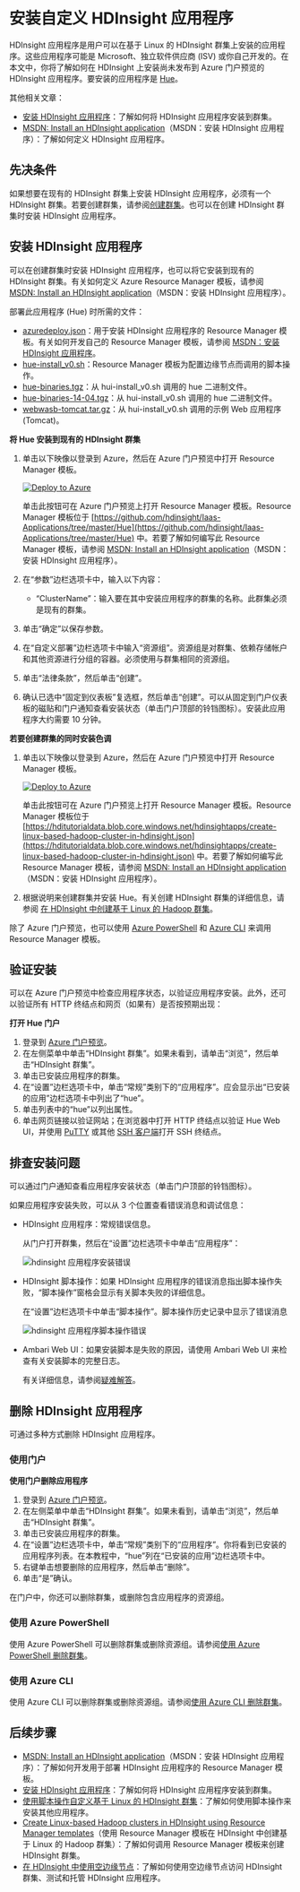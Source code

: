 <!-- not suitable for Mooncake -->

<properties
   	pageTitle="在 HDInsight 上安装 Hadoop 应用程序 | Azure"
   	description="了解如何在 HDInsight 上安装 HDInsight 应用程序。"
   	services="hdinsight"
   	documentationCenter=""
   	authors="mumian"
   	manager="jhubbard"
   	editor="cgronlun"
	tags="azure-portal"/>

<tags
   	ms.service="hdinsight"
   	ms.devlang="na"
   	ms.topic="hero-article"
   	ms.tgt_pltfrm="na"
   	ms.workload="big-data"
   	ms.date="09/14/2016"
   	wacn.date="02/06/2017"
   	ms.author="jgao"/>  


# 安装自定义 HDInsight 应用程序

HDInsight 应用程序是用户可以在基于 Linux 的 HDInsight 群集上安装的应用程序。这些应用程序可能是 Microsoft、独立软件供应商 (ISV) 或你自己开发的。在本文中，你将了解如何在 HDInsight 上安装尚未发布到 Azure 门户预览的 HDInsight 应用程序。要安装的应用程序是 [Hue](http://gethue.com/)。

其他相关文章：

- [安装 HDInsight 应用程序](/documentation/articles/hdinsight-apps-install-applications/)：了解如何将 HDInsight 应用程序安装到群集。
- [MSDN: Install an HDInsight application](https://msdn.microsoft.com/zh-cn/library/mt706515.aspx)（MSDN：安装 HDInsight 应用程序）：了解如何定义 HDInsight 应用程序。

 
## 先决条件

如果想要在现有的 HDInsight 群集上安装 HDInsight 应用程序，必须有一个 HDInsight 群集。若要创建群集，请参阅[创建群集](/documentation/articles/hdinsight-hadoop-linux-tutorial-get-started/#create-cluster)。也可以在创建 HDInsight 群集时安装 HDInsight 应用程序。


## 安装 HDInsight 应用程序

可以在创建群集时安装 HDInsight 应用程序，也可以将它安装到现有的 HDInsight 群集。有关如何定义 Azure Resource Manager 模板，请参阅 [MSDN: Install an HDInsight application](https://msdn.microsoft.com/zh-cn/library/mt706515.aspx)（MSDN：安装 HDInsight 应用程序）。

部署此应用程序 (Hue) 时所需的文件：

- [azuredeploy.json](https://github.com/hdinsight/Iaas-Applications/blob/master/Hue/azuredeploy.json)：用于安装 HDInsight 应用程序的 Resource Manager 模板。有关如何开发自己的 Resource Manager 模板，请参阅 [MSDN：安装 HDInsight 应用程序](https://msdn.microsoft.com/zh-cn/library/mt706515.aspx)。
- [hue-install_v0.sh](https://github.com/hdinsight/Iaas-Applications/blob/master/Hue/scripts/Hue-install_v0.sh)：Resource Manager 模板为配置边缘节点而调用的脚本操作。
- [hue-binaries.tgz](https://hdiconfigactions.blob.core.windows.net/linuxhueconfigactionv01/hue-binaries-14-04.tgz)：从 hui-install\_v0.sh 调用的 hue 二进制文件。
- [hue-binaries-14-04.tgz](https://hdiconfigactions.blob.core.windows.net/linuxhueconfigactionv01/hue-binaries-14-04.tgz)：从 hui-install\_v0.sh 调用的 hue 二进制文件。
- [webwasb-tomcat.tar.gz](https://hdiconfigactions.blob.core.windows.net/linuxhueconfigactionv01/webwasb-tomcat.tar.gz)：从 hui-install\_v0.sh 调用的示例 Web 应用程序 (Tomcat)。

**将 Hue 安装到现有的 HDInsight 群集**

1. 单击以下映像以登录到 Azure，然后在 Azure 门户预览中打开 Resource Manager 模板。

    <a href="https://portal.azure.cn/#create/Microsoft.Template/uri/https%3A%2F%2Fraw.githubusercontent.com%2Fhdinsight%2FIaas-Applications%2Fmaster%2FHue%2Fazuredeploy.json" target="_blank"><img src="./media/hdinsight-apps-use-edge-node/deploy-to-azure.png" alt="Deploy to Azure"></a>

    单击此按钮可在 Azure 门户预览上打开 Resource Manager 模板。Resource Manager 模板位于 [https://github.com/hdinsight/Iaas-Applications/tree/master/Hue](https://github.com/hdinsight/Iaas-Applications/tree/master/Hue) 中。若要了解如何编写此 Resource Manager 模板，请参阅 [MSDN: Install an HDInsight application](https://msdn.microsoft.com/zh-cn/library/mt706515.aspx)（MSDN：安装 HDInsight 应用程序）。
    
2. 在“参数”边栏选项卡中，输入以下内容：

    - “ClusterName”：输入要在其中安装应用程序的群集的名称。此群集必须是现有的群集。
    
3. 单击“确定”以保存参数。
4. 在“自定义部署”边栏选项卡中输入“资源组”。资源组是对群集、依赖存储帐户和其他资源进行分组的容器。必须使用与群集相同的资源组。
5. 单击“法律条款”，然后单击“创建”。
6. 确认已选中“固定到仪表板”复选框，然后单击“创建”。可以从固定到门户仪表板的磁贴和门户通知查看安装状态（单击门户顶部的铃铛图标）。安装此应用程序大约需要 10 分钟。

**若要创建群集的同时安装色调**

1. 单击以下映像以登录到 Azure，然后在 Azure 门户预览中打开 Resource Manager 模板。

    <a href="https://portal.azure.cn/#create/Microsoft.Template/uri/https%3A%2F%2Fhditutorialdata.blob.core.windows.net%2Fhdinsightapps%2Fcreate-linux-based-hadoop-cluster-in-hdinsight.json" target="_blank"><img src="./media/hdinsight-apps-use-edge-node/deploy-to-azure.png" alt="Deploy to Azure"></a>

    单击此按钮可在 Azure 门户预览上打开 Resource Manager 模板。Resource Manager 模板位于 [https://hditutorialdata.blob.core.windows.net/hdinsightapps/create-linux-based-hadoop-cluster-in-hdinsight.json](https://hditutorialdata.blob.core.windows.net/hdinsightapps/create-linux-based-hadoop-cluster-in-hdinsight.json) 中。若要了解如何编写此 Resource Manager 模板，请参阅 [MSDN: Install an HDInsight application](https://msdn.microsoft.com/zh-cn/library/mt706515.aspx)（MSDN：安装 HDInsight 应用程序）。

2. 根据说明来创建群集并安装 Hue。有关创建 HDInsight 群集的详细信息，请参阅 [在 HDInsight 中创建基于 Linux 的 Hadoop 群集](/documentation/articles/hdinsight-hadoop-provision-linux-clusters/)。

除了 Azure 门户预览，也可以使用 [Azure PowerShell](/documentation/articles/hdinsight-hadoop-create-linux-clusters-arm-templates/#deploy-with-powershell) 和 [Azure CLI](/documentation/articles/hdinsight-hadoop-create-linux-clusters-arm-templates/#deploy-with-azure-cli) 来调用 Resource Manager 模板。

## 验证安装

可以在 Azure 门户预览中检查应用程序状态，以验证应用程序安装。此外，还可以验证所有 HTTP 终结点和网页（如果有）是否按预期出现：

**打开 Hue 门户**

1. 登录到 [Azure 门户预览](https://portal.azure.cn)。
2. 在左侧菜单中单击“HDInsight 群集”。如果未看到，请单击“浏览”，然后单击“HDInsight 群集”。
3. 单击已安装应用程序的群集。
4. 在“设置”边栏选项卡中，单击“常规”类别下的“应用程序”。应会显示出“已安装的应用”边栏选项卡中列出了“hue”。
5. 单击列表中的“hue”以列出属性。
6. 单击网页链接以验证网站；在浏览器中打开 HTTP 终结点以验证 Hue Web UI，并使用 [PuTTY](/documentation/articles/hdinsight-hadoop-linux-use-ssh-windows/) 或其他 [SSH 客户端](/documentation/articles/hdinsight-hadoop-linux-use-ssh-unix/)打开 SSH 终结点。
 
## <a name="troubleshoot-the-installation"></a> 排查安装问题

可以通过门户通知查看应用程序安装状态（单击门户顶部的铃铛图标）。


如果应用程序安装失败，可以从 3 个位置查看错误消息和调试信息：

- HDInsight 应用程序：常规错误信息。

    从门户打开群集，然后在“设置”边栏选项卡中单击“应用程序”：

    ![hdinsight 应用程序安装错误](./media/hdinsight-apps-install-applications/hdinsight-apps-error.png)

- HDInsight 脚本操作：如果 HDInsight 应用程序的错误消息指出脚本操作失败，“脚本操作”窗格会显示有关脚本失败的详细信息。

    在“设置”边栏选项卡中单击“脚本操作”。脚本操作历史记录中显示了错误消息

    ![hdinsight 应用程序脚本操作错误](./media/hdinsight-apps-install-applications/hdinsight-apps-script-action-error.png)
    
- Ambari Web UI：如果安装脚本是失败的原因，请使用 Ambari Web UI 来检查有关安装脚本的完整日志。

    有关详细信息，请参阅[疑难解答](/documentation/articles/hdinsight-hadoop-customize-cluster-linux/#troubleshooting)。

## 删除 HDInsight 应用程序

可通过多种方式删除 HDInsight 应用程序。

### 使用门户

**使用门户删除应用程序**

1. 登录到 [Azure 门户预览](https://portal.azure.cn)。
2. 在左侧菜单中单击“HDInsight 群集”。如果未看到，请单击“浏览”，然后单击“HDInsight 群集”。
3. 单击已安装应用程序的群集。
4. 在“设置”边栏选项卡中，单击“常规”类别下的“应用程序”。你将看到已安装的应用程序列表。在本教程中，“hue”列在“已安装的应用”边栏选项卡中。
5. 右键单击想要删除的应用程序，然后单击“删除”。
6. 单击“是”确认。

在门户中，你还可以删除群集，或删除包含应用程序的资源组。

### 使用 Azure PowerShell

使用 Azure PowerShell 可以删除群集或删除资源组。请参阅[使用 Azure PowerShell 删除群集](/documentation/articles/hdinsight-administer-use-powershell/#delete-clusters)。

### 使用 Azure CLI

使用 Azure CLI 可以删除群集或删除资源组。请参阅[使用 Azure CLI 删除群集](/documentation/articles/hdinsight-administer-use-command-line/#delete-clusters)。


## 后续步骤

- [MSDN: Install an HDInsight application](https://msdn.microsoft.com/zh-cn/library/mt706515.aspx)（MSDN：安装 HDInsight 应用程序）：了解如何开发用于部署 HDInsight 应用程序的 Resource Manager 模板。
- [安装 HDInsight 应用程序](/documentation/articles/hdinsight-apps-install-applications/)：了解如何将 HDInsight 应用程序安装到群集。
- [使用脚本操作自定义基于 Linux 的 HDInsight 群集](/documentation/articles/hdinsight-hadoop-customize-cluster-linux/)：了解如何使用脚本操作来安装其他应用程序。
- [Create Linux-based Hadoop clusters in HDInsight using Resource Manager templates](/documentation/articles/hdinsight-hadoop-create-linux-clusters-arm-templates/)（使用 Resource Manager 模板在 HDInsight 中创建基于 Linux 的 Hadoop 群集）：了解如何调用 Resource Manager 模板来创建 HDInsight 群集。
- [在 HDInsight 中使用空边缘节点](/documentation/articles/hdinsight-apps-use-edge-node/)：了解如何使用空边缘节点访问 HDInsight 群集、测试和托管 HDInsight 应用程序。

<!---HONumber=Mooncake_0926_2016-->
